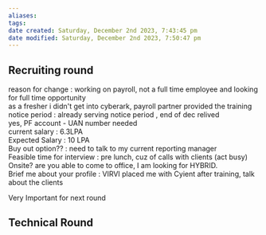 ```yaml
---
aliases: 
tags: 
date created: Saturday, December 2nd 2023, 7:43:45 pm
date modified: Saturday, December 2nd 2023, 7:50:47 pm
---
```


## Recruiting round

reason for change : working on payroll, not a full time employee and looking for full time opportunity  
as a fresher i didn't get into cyberark, payroll partner provided the training  
notice period : already serving notice period , end of dec relived  
yes, PF account - UAN number needed  
current salary : 6.3LPA  
Expected Salary : 10 LPA  
Buy out option?? : need to talk to my current reporting manager  
Feasible time for interview : pre lunch, cuz of calls with clients (act busy)  
Onsite? are you able to come to office, I am looking for HYBRID.  
Brief me about your profile : VIRVI placed me with Cyient after training, talk about the clients

Very Important for next round

## Technical Round